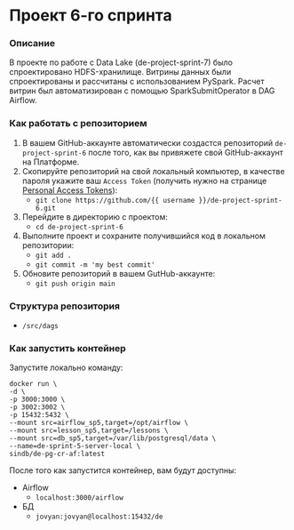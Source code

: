 # Проект 6-го спринта

### Описание
В проекте по работе с Data Lake (de-project-sprint-7) было спроектировано HDFS-хранилище. Витрины данных были спроектированы и рассчитаны с использованием PySpark. Расчет витрин был автоматизирован с помощью SparkSubmitOperator в DAG Airflow.


### Как работать с репозиторием
1. В вашем GitHub-аккаунте автоматически создастся репозиторий `de-project-sprint-6` после того, как вы привяжете свой GitHub-аккаунт на Платформе.
2. Скопируйте репозиторий на свой локальный компьютер, в качестве пароля укажите ваш `Access Token` (получить нужно на странице [Personal Access Tokens](https://github.com/settings/tokens)):
	* `git clone https://github.com/{{ username }}/de-project-sprint-6.git`
3. Перейдите в директорию с проектом: 
	* `cd de-project-sprint-6`
4. Выполните проект и сохраните получившийся код в локальном репозитории:
	* `git add .`
	* `git commit -m 'my best commit'`
5. Обновите репозиторий в вашем GutHub-аккаунте:
	* `git push origin main`

### Структура репозитория
- `/src/dags`

### Как запустить контейнер
Запустите локально команду:
```
docker run \
-d \
-p 3000:3000 \
-p 3002:3002 \
-p 15432:5432 \
--mount src=airflow_sp5,target=/opt/airflow \
--mount src=lesson_sp5,target=/lessons \
--mount src=db_sp5,target=/var/lib/postgresql/data \
--name=de-sprint-5-server-local \
sindb/de-pg-cr-af:latest
```

После того как запустится контейнер, вам будут доступны:
- Airflow
	- `localhost:3000/airflow`
- БД
	- `jovyan:jovyan@localhost:15432/de`
